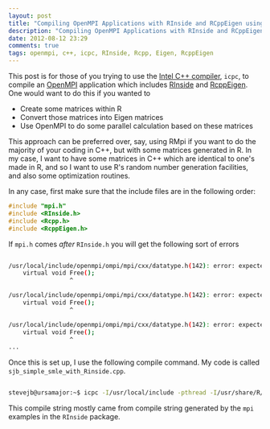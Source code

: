 ```yaml
---
layout: post
title: "Compiling OpenMPI Applications with RInside and RCppEigen using the Intel C++ Compiler"
description: "Compiling OpenMPI Applications with RInside and RCppEigen using the Intel C++ Compiler"
date: 2012-08-12 23:29
comments: true
tags: openmpi, c++, icpc, RInside, Rcpp, Eigen, RcppEigen
---
```


This post is for those of you trying to use the [Intel C++ compiler](http://software.intel.com/en-us/articles/intel-compilers/), `icpc`, to compile an [OpenMPI](http://www.openmpi.org) application which includes [RInside](http://dirk.eddelbuettel.com/code/rinside.html) and [RcppEigen](http://cran.r-project.org/web/packages/RcppEigen/index.html). One would want to do this if you wanted to 


+ Create some matrices within R
+ Convert those matrices into Eigen matrices
+ Use OpenMPI to do some parallel calculation based on these matrices

This approach can be preferred over, say, using RMpi if you want to do the majority of your coding in C++, but with some matrices generated in R. In my case, I want to have some matrices in C++ which are identical to one's made in R, and so I want to use R's random number generation facilities, and also some optimization routines.

In any case, first make sure that the include files are in the following order:

``` c++ Order of Include Files 
#include "mpi.h"
#include <RInside.h>
#include <Rcpp.h>
#include <RcppEigen.h>
```

If `mpi.h` comes *after* `RInside.h` you will get the following sort of errors

``` sh Example of Error

/usr/local/include/openmpi/ompi/mpi/cxx/datatype.h(142): error: expected a type specifier
    virtual void Free();
                 ^

/usr/local/include/openmpi/ompi/mpi/cxx/datatype.h(142): error: expected a ")"
    virtual void Free();
                 ^

/usr/local/include/openmpi/ompi/mpi/cxx/datatype.h(142): error: expected an identifier
    virtual void Free();
                 ^
...
```

Once this is set up, I use the following compile command. My code is called `sjb_simple_smle_with_Rinside.cpp`.

``` sh icpc compile string

stevejb@ursamajor:~$ icpc -I/usr/local/include -pthread -I/usr/share/R/include -I/usr/lib/R/site-library/Rcpp/include -I/usr/local/lib/R/site-library/RInside/include -O3 -pipe -g -Wall    sjb_simple_smle_with_Rinside.cpp  -pthread -L/usr/local/lib -lmpi_cxx -lmpi -ldl -lm -Wl,--export-dynamic -lrt -lnsl -lutil -L/usr/lib/R/lib -lR -lblas -llapack -L/usr/lib/R/site-library/Rcpp/lib -lRcpp -Wl,-rpath,/usr/lib/R/site-library/Rcpp/lib -L/usr/local/lib/R/site-library/RInside/lib -lRInside -Wl,-rpath,/usr/local/lib/R/site-library/RInside/lib -o sjb_simple_smle_with_Rinside -I/usr/local/lib/R/site-library/RcppEigen/include
```

This compile string mostly came from compile string generated by the `mpi` examples in the `RInside` package.
